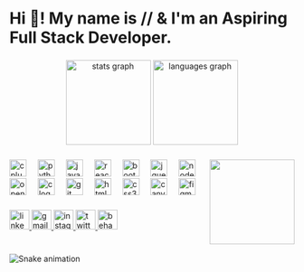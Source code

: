 <h1 align="left">Hi 👋! My name is /<Amit_Kumar>/ & I'm an Aspiring Full Stack Developer.</h1>

###

<div align="center">
  <img src="https://github-readme-stats.vercel.app/api?username=Amit-10101&hide_title=false&hide_rank=false&show_icons=true&include_all_commits=true&count_private=true&disable_animations=false&theme=dracula&locale=en&hide_border=false" height="150" alt="stats graph"  />
  <img src="https://github-readme-stats.vercel.app/api/top-langs?username=Amit-10101&locale=en&hide_title=false&layout=compact&card_width=320&langs_count=5&theme=dracula&hide_border=false" height="150" alt="languages graph"  />
</div>

###

<img align="right" height="150" src="https://lh3.googleusercontent.com/pw/AIL4fc-SyW_h5PWMt0nYcvGFv6OGN_1RQzr0i59AI0qcLPHA7mbRilPuVhJhhBUtUr2R_bHSRWhUy7KLuCwJ74D9P0kAXhSP9AfXqe1m3AVDtpCKvv1KO-i005f703UU2HX5QKq_1-IA1BBR8u-5UJDt1PqeQzFudeDlrWVXe1CwF6e6QS0hmd5tK0MWvSvvxpmmva_tJeq8MTFURR4JoxBOaS-L719hgDHEm65wHWenFeP8dE3m6q05y7c2NioKQgOowTNDXIJWRJxkh184WwdNdiYFlzzdNvKBcwb9nw54JE0rmZKzOK_U6So-Xvu_AY8zzsg90B5eExEIdfkSB1g8tOhJ_dHw5aOegYH1n0JDg5FfK0HT-jHbpEPlavbN6ydoZg7hpHEHcjaacqlnnXCwAD_LOAqWqi8jajkUeVMB6bVeCes9dLbEQyJ9PdVonuzGzIyg5HybTHhowqi48vFPRz6DGQXPIIkH5ebu17NpcTimjN5EORjxLw35jBRsTjLfNhHXDta8zKuGXKot4ZdgpVGbgRO07qY0qVJv_oo_sDI3rs6bOLb18VWPkGuPUGh7UphHaNnOT8Y-skbgljF4Q0OuQu-Y9rAoTagc4qv4qhR_fXaNA9bNyb-VxF184iJ6tbOiO7GLK4h9k8n-n3xy4SPNbAyltBolFWdmvWCJ5jIX_fAiwmq3s77xAUC_MTZGqdZMPOcgzcCXXWv5zNMmNAE6GwHu1vBi_G0iipsoqzT5S3fhYWYIAFV8U8rpqMEiczU7-Xk8DfoQZU-qJUjPTqUg3xcqsyISyHOG91oah3V18TJK2zauVBMOqT_ogvbDtAU1aZS9Xsg5S-ZWgAqkddEhK5LVxMrIJ3RQeXh8IYRpFYckC-VBfkVIS5ZLyabI51Ifo5lQVILgUqx1Oi31KeW5ZQ=w859-h859-s-no?authuser=0"  />

###

<div align="left">
  <img src="https://cdn.jsdelivr.net/gh/devicons/devicon/icons/cplusplus/cplusplus-original.svg" height="30" alt="cplusplus logo"  />
  <img width="12" />
  <img src="https://cdn.jsdelivr.net/gh/devicons/devicon/icons/python/python-original.svg" height="30" alt="python logo"  />
  <img width="12" />
  <img src="https://cdn.jsdelivr.net/gh/devicons/devicon/icons/javascript/javascript-original.svg" height="30" alt="javascript logo"  />
  <img width="12" />
  <img src="https://cdn.jsdelivr.net/gh/devicons/devicon/icons/react/react-original.svg" height="30" alt="react logo"  />
  <img width="12" />
  <img src="https://cdn.jsdelivr.net/gh/devicons/devicon/icons/bootstrap/bootstrap-original.svg" height="30" alt="bootstrap logo"  />
  <img width="12" />
  <img src="https://cdn.jsdelivr.net/gh/devicons/devicon/icons/jquery/jquery-original.svg" height="30" alt="jquery logo"  />
  <img width="12" />
  <img src="https://cdn.jsdelivr.net/gh/devicons/devicon/icons/nodejs/nodejs-original.svg" height="30" alt="nodejs logo"  />
  <img width="12" />
  <img src="https://cdn.jsdelivr.net/gh/devicons/devicon/icons/opencv/opencv-original.svg" height="30" alt="opencv logo"  />
  <img width="12" />
  <img src="https://cdn.jsdelivr.net/gh/devicons/devicon/icons/c/c-original.svg" height="30" alt="c logo"  />
  <img width="12" />
  <img src="https://cdn.jsdelivr.net/gh/devicons/devicon/icons/git/git-original.svg" height="30" alt="git logo"  />
  <img width="12" />
  <img src="https://cdn.jsdelivr.net/gh/devicons/devicon/icons/html5/html5-original.svg" height="30" alt="html5 logo"  />
  <img width="12" />
  <img src="https://cdn.jsdelivr.net/gh/devicons/devicon/icons/css3/css3-original.svg" height="30" alt="css3 logo"  />
  <img width="12" />
  <img src="https://cdn.jsdelivr.net/gh/devicons/devicon/icons/canva/canva-original.svg" height="30" alt="canva logo"  />
  <img width="12" />
  <img src="https://cdn.jsdelivr.net/gh/devicons/devicon/icons/figma/figma-original.svg" height="30" alt="figma logo"  />
</div>

###

<div align="left">
  <a href="https://www.linkedin.com/in/amit-dev/" target="_blank">
    <img src="https://img.shields.io/static/v1?message=LinkedIn&logo=linkedin&label=&color=0077B5&logoColor=white&labelColor=&style=for-the-badge" height="35" alt="linkedin logo"  />
  </a>
  <a href="mailto:amitkm.4211@gmail.com" target="_blank">
    <img src="https://img.shields.io/static/v1?message=Gmail&logo=gmail&label=&color=D14836&logoColor=white&labelColor=&style=for-the-badge" height="35" alt="gmail logo"  />
  </a>
  <a href="https://www.instagram.com/amit_kumar1010/" target="_blank">
    <img src="https://img.shields.io/static/v1?message=Instagram&logo=instagram&label=&color=E4405F&logoColor=white&labelColor=&style=for-the-badge" height="35" alt="instagram logo"  />
  </a>
  <a href="https://twitter.com/AmitKumar_1001" target="_blank">
    <img src="https://img.shields.io/static/v1?message=Twitter&logo=twitter&label=&color=1DA1F2&logoColor=white&labelColor=&style=for-the-badge" height="35" alt="twitter logo"  />
  </a>
  <a href="https://www.behance.net/4e530104" target="_blank">
    <img src="https://img.shields.io/static/v1?message=Behance&logo=behance&label=&color=1769ff&logoColor=white&labelColor=&style=for-the-badge" height="35" alt="behance logo"  />
  </a>
</div>

###

<br clear="both">

<img src="https://raw.githubusercontent.com/Amit-10101/Amit-10101/output/snake.svg" alt="Snake animation" />

###
